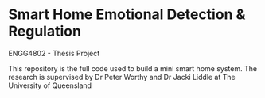 # Smart Home Emotional Detection & Regulation

ENGG4802 - Thesis Project

This repository is the full code used to build a mini smart home system. The research is supervised by Dr Peter Worthy and Dr Jacki Liddle at The University of Queensland
